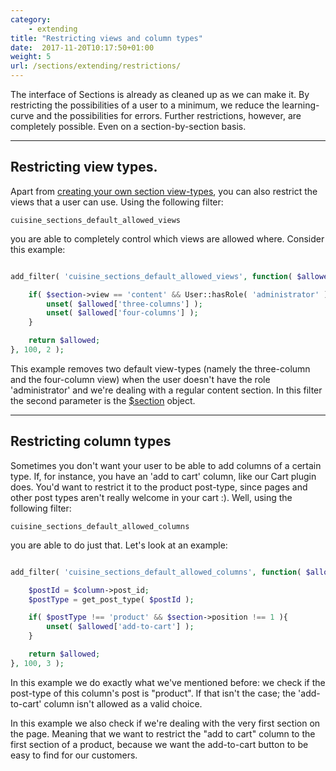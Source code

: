 ```yaml
---
category:
    - extending
title: "Restricting views and column types"
date:  2017-11-20T10:17:50+01:00
weight: 5
url: /sections/extending/restrictions/
---
```


The interface of Sections is already as cleaned up as we can make it. By restricting the possibilities of a user to a minimum, we reduce the learning-curve and the possibilities for errors. Further restrictions, however, are completely possible. Even on a section-by-section basis. 

---

## Restricting view types.

Apart from [creating your own section view-types](/sections/extending/views/), you can also restrict the views that a user can use. Using the following filter:

`cuisine_sections_default_allowed_views`

you are able to completely control which views are allowed where. Consider this example:

```php

add_filter( 'cuisine_sections_default_allowed_views', function( $allowed, $section ){

    if( $section->view == 'content' && User::hasRole( 'administrator' ) == false ){
        unset( $allowed['three-columns'] );
        unset( $allowed['four-columns'] );
    }

    return $allowed;
}, 100, 2 );
```

This example removes two default view-types (namely the three-column and the four-column view) when the user doesn't have the role 'administrator' and we're dealing with a regular content section. In this filter the second parameter is the <ins>$section</ins> object.

---

## Restricting column types

Sometimes you don't want your user to be able to add columns of a certain type. If, for instance, you have an 'add to cart' column, like our Cart plugin does. You'd want to restrict it to the product post-type, since pages and other post types aren't really welcome in your cart :).
Well, using the following filter:

`cuisine_sections_default_allowed_columns`

you are able to do just that. Let's look at an example:

```php

add_filter( 'cuisine_sections_default_allowed_columns', function( $allowed, $column, $section ){

    $postId = $column->post_id;
    $postType = get_post_type( $postId );

    if( $postType !== 'product' && $section->position !== 1 ){
        unset( $allowed['add-to-cart'] );
    }

    return $allowed;
}, 100, 3 );
```
In this example we do exactly what we've mentioned before: we check if the post-type of this column's post is "product". If that isn't the case; the 'add-to-cart' column isn't allowed as a valid choice. 

In this example we also check if we're dealing with the very first section on the page. Meaning that we want to restrict the "add to cart" column to the first section of a product, because we want the add-to-cart button to be easy to find for our customers. 